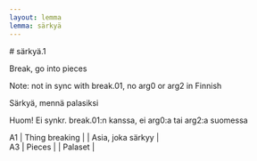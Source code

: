 ```yaml
---
layout: lemma
lemma: särkyä
---
```


<div class="sense">
# <span class="sensename">särkyä.1</span>

<span class="description">Break, go into pieces</span>

Note: not in sync with break.01, no arg0 or arg2 in Finnish

<span class="description">Särkyä, mennä palasiksi</span>

Huom! Ei synkr. break.01:n kanssa, ei arg0:a tai arg2:a suomessa

A1 | Thing breaking |   | Asia, joka särkyy |  
A3 | Pieces |   | Palaset |  

</div>

